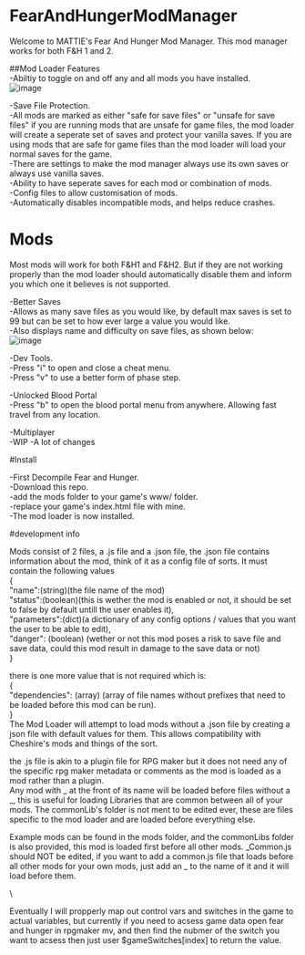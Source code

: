 # FearAndHungerModManager  
Welcome to MATTIE's Fear And Hunger Mod Manager. This mod manager works for both F&H 1 and 2.  

##Mod Loader Features  
-Abiltiy to toggle on and off any and all mods you have installed.  
![image](https://github.com/mattieFM/FearAndHungerModManager/assets/66142165/e3012f3c-b75d-4ec4-a4d0-282b8ad24cf4)

-Save File Protection.  
  -All mods are marked as either "safe for save files" or "unsafe for save files" if you are running mods that are unsafe for game files, the mod loader will create a seperate set of saves and protect your vanilla saves. If you are using mods that are safe for game files than the mod loader will load your normal saves for the game.   
  -There are settings to make the mod manager always use its own saves or always use vanilla saves.   
  -Ability to have seperate saves for each mod or combination of mods.  
-Config files to allow customisation of mods.   
-Automatically disables incompatible mods, and helps reduce crashes.  


# Mods  
Most mods will work for both F&H1 and F&H2. But if they are not working properly than the mod loader should automatically disable them and inform you which one it believes is not supported.  


-Better Saves  
  -Allows as many save files as you would like, by default max saves is set to 99 but can be set to how ever large a value you would like.  
  -Also displays name and difficulty on save files, as shown below:  
  ![image](https://github.com/mattieFM/FearAndHungerModManager/assets/66142165/37b1610a-fd7f-4559-83ed-8103e536113f)  
  
-Dev Tools.  
  -Press "i" to open and close a cheat menu.  
  -Press "v" to use a better form of phase step.  
  
-Unlocked Blood Portal  
  -Press "b" to open the blood portal menu from anywhere. Allowing fast travel from any location.  

-Multiplayer  
  -WIP
  -A lot of changes

#Install  

   -First Decompile Fear and Hunger.  
   -Download this repo.  
   -add the mods folder to your game's www/ folder.  
   -replace your game's index.html file with mine.  
   -The mod loader is now installed.  

#development info  

Mods consist of 2 files, a .js file and a .json file, the .json file contains information about the mod, think of it as a config file of sorts. It must contain the following values  
{  
    "name":(string)(the file name of the mod)  
    "status":(boolean)(this is wether the mod is enabled or not, it should be set to false by default untill the user enables it),  
    "parameters":(dict)(a dictionary of any config options / values that you want the user to be able to edit),  
    "danger": (boolean) (wether or not this mod poses a risk to save file and save data, could this mod result in damage to the save data or not)  
}  

there is one more value that is not required which is:  
{  
	"dependencies": (array) (array of file names without prefixes that need to be loaded before this mod can be run).  
}  
The Mod Loader will attempt to load mods without a .json file by creating a json file with default values for them. This allows compatibility with Cheshire's mods and things of the sort.

the .js file is akin to a plugin file for RPG maker but it does not need any of the specific rpg maker metadata or comments as the mod is loaded as a mod rather than a plugin.  
Any mod with _ at the front of its name will be loaded before files without a _, this is useful for loading Libraries that are common between all of your mods. The commonLib's folder is not ment to be edited ever, these are files specific to the mod loader and are loaded before everything else.  


Example mods can be found in the mods folder, and the commonLibs folder is also provided, this mod is loaded first before all other mods. _Common.js should NOT be edited, if you want to add a common.js file 
that loads before all other mods for your own mods, just add an _ to the name of it and it will load before them.  



\

Eventually I will propperly map out control vars and switches in the game to actual variables, but currently if you need to acsess game data open fear and hunger in rpgmaker mv, and then find the nubmer of the switch
you want to acsess then just user $gameSwitches[index] to return the value.
